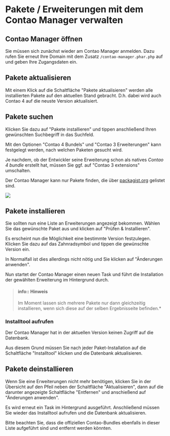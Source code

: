 # Pakete / Erweiterungen mit dem Contao Manager verwalten


## Contao Manager öffnen

Sie müssen sich zunächst wieder am Contao Manager anmelden. Dazu rufen Sie
erneut Ihre Domain mit dem Zusatz `/contao-manager.phar.php` auf und geben Ihre
Zugangsdaten ein.


## Pakete aktualisieren

Mit einem Klick auf die Schaltfläche "Pakete aktualisieren" werden alle
installierten Pakete auf den aktuellen Stand gebracht.
D.h. dabei wird auch Contao 4 auf die neuste Version aktualisiert.


##  Pakete suchen

Klicken Sie dazu auf "Pakete installieren" und tippen anschließend Ihren
gewünschten Suchbegriff in das Suchfeld.

Mit den Optionen "Contao 4 Bundels" und "Contao 3 Erweiterungen" kann
festgelegt werden, nach welchen Paketen gesucht wird.

Je nachdem, ob der Entwickler seine Erweiterung schon als natives
*Contao 4 bundle* erstellt hat, müssen Sie ggf. auf "Contao 3 extensions"
umschalten.

Der Contao Manager kann nur Pakete finden, die über [packagist.org][1] gelistet
sind.

![](images/pakete-suchen.jpg)


## Pakete installieren

Sie sollten nun eine Liste an Erweiterungen angezeigt bekommen. Wählen Sie das
gewünschte Paket aus und klicken auf "Prüfen & Installieren".

Es erscheint nun die Möglichkeit eine bestimmte Version festzulegen.
Klicken Sie dazu auf das Zahnradsymbol und tippen die gewünschte Version ein.

In Normalfall ist dies allerdings nicht nötig und Sie klicken auf
"Änderungen anwenden".

Nun startet der Contao Manager einen neuen Task und führt die Installation der
gewählten Erweiterung im Hintergrund durch.

> #### info:: Hinweis
> Im Moment lassen sich mehrere Pakete nur dann gleichzeitig
> installieren, wenn sich diese auf der selben Ergebnisseite befinden.*


### Installtool aufrufen

Der Contao Manager hat in der aktuellen Version keinen Zugriff auf die
Datenbank.

Aus diesem Grund müssen Sie nach jeder Paket-Installation auf die Schaltfläche
"Installtool" klicken und die Datenbank aktualisieren.


## Pakete deinstallieren

Wenn Sie eine Erweiterungen nicht mehr benötigen, klicken Sie in der Übersicht
auf den Pfeil neben der Schaltfläche "Aktualisieren", dann auf die darunter 
angezeigte Schaltfläche "Entfernen" und anschießend auf "Änderungen anwenden".

Es wird erneut ein Task im Hintergrund ausgeführt. Anschließend müssen Sie
wieder das Installtool aufrufen und die Datenbank aktualisieren.

Bitte beachten Sie, dass die offiziellen Contao-Bundles ebenfalls in
dieser Liste aufgeführt sind und entfernt werden könnten.


[1]: https://packagist.org/
